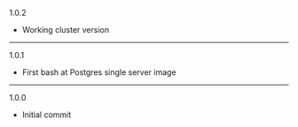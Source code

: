 1.0.2

* Working cluster version 

---

1.0.1

* First bash at Postgres single server image

---

1.0.0

* Initial commit